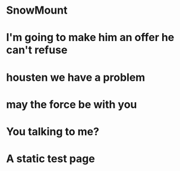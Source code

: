 # SnowMount
<!DOCTYPE html>
<html lang="en">
<head>
  <title>Document</title>
   </head>
<body>
	<h1> I'm going to make him an offer he can't refuse </h1>
	<h1> housten we have a problem <h1>
	<h1> may the force be with you<h1>
	<h1> You talking to me? <h1>	
</body>
</html>
A static test page
